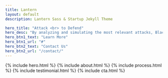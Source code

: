 ```yaml
---
title: Lantern
layout: default
description: Lantern Sass & Startup Jekyll Theme

hero_title: "Attack <br> to Defend"
hero_desc: "By analyzing and simulating the most relevant attacks, Black Lantern Security delivers solutions that provide immediate reductions in organizational risk."
hero_btn1_text: "Learn More"
hero_btn1_url: "#"
hero_btn2_text: "Contact Us"
hero_btn2_url: "/contact/"
---
```



{% include hero.html %}
{% include about.html %}
{% include process.html %}
{% include testimonial.html %}
{% include cta.html %}

